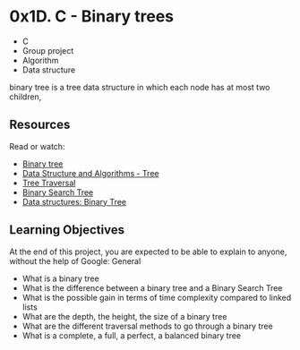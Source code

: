 #  0x1D. C - Binary trees
* C
* Group project
* Algorithm
* Data structure

binary tree is a tree data structure in which each node has at most two children,

## Resources

Read or watch:

*    [Binary tree](https://en.wikipedia.org/wiki/Binary_tree "Title")
*    [Data Structure and Algorithms - Tree](https://www.tutorialspoint.com/data_structures_algorithms/tree_data_structure.htm "Title")
*    [Tree Traversal](https://www.programiz.com/dsa/tree-traversal "Title")
*    [Binary Search Tree](https://en.wikipedia.org/wiki/Binary_search_tree "Title")
*    [Data structures: Binary Tree](https://www.youtube.com/watch?v=H5JubkIy_p8 "Title")

## Learning Objectives

At the end of this project, you are expected to be able to explain to anyone, without the help of Google:
General

*    What is a binary tree
*    What is the difference between a binary tree and a Binary Search Tree
*    What is the possible gain in terms of time complexity compared to linked lists
*    What are the depth, the height, the size of a binary tree
*    What are the different traversal methods to go through a binary tree
*    What is a complete, a full, a perfect, a balanced binary tree
 
